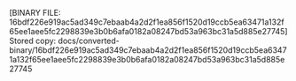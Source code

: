 [BINARY FILE: 16bdf226e919ac5ad349c7ebaab4a2d2f1ea856f1520d19ccb5ea63471a132f65ee1aee5fc2298839e3b0b6afa0182a08247bd53a963bc31a5d885e27745]
Stored copy: docs/converted-binary/16bdf226e919ac5ad349c7ebaab4a2d2f1ea856f1520d19ccb5ea63471a132f65ee1aee5fc2298839e3b0b6afa0182a08247bd53a963bc31a5d885e27745
